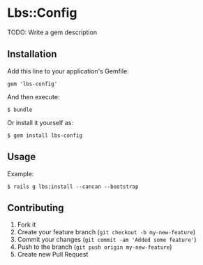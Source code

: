 # Lbs::Config

TODO: Write a gem description

## Installation

Add this line to your application's Gemfile:

    gem 'lbs-config'

And then execute:

    $ bundle

Or install it yourself as:

    $ gem install lbs-config

## Usage

Example:

    $ rails g lbs:install --cancan --bootstrap

## Contributing

1. Fork it
2. Create your feature branch (`git checkout -b my-new-feature`)
3. Commit your changes (`git commit -am 'Added some feature'`)
4. Push to the branch (`git push origin my-new-feature`)
5. Create new Pull Request

